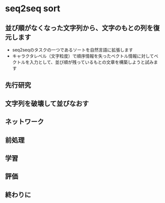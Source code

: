 # seq2seq sort

## 並び順がなくなった文字列から、文字のもとの列を復元します
- seq2seqのタスクの一つであるソートを自然言語に拡張します
- キャラクタレベル（文字粒度）で順序情報を失ったベクトル情報に対してベクトルを入力として、並び順が残っているもとの文章を構築しようと試みます

## 先行研究

## 文字列を破壊して並びなおす

## ネットワーク

## 前処理

## 学習

## 評価

## 終わりに

